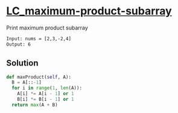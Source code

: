 # [LC_maximum-product-subarray](https://leetcode.com/problems/maximum-product-subarray)

Print maximum product subarray

```txt
Input: nums = [2,3,-2,4]
Output: 6
```

## Solution

```py
def maxProduct(self, A):
  B = A[::-1]
  for i in range(1, len(A)):
    A[i] *= A[i - 1] or 1
    B[i] *= B[i - 1] or 1
  return max(A + B)
```

